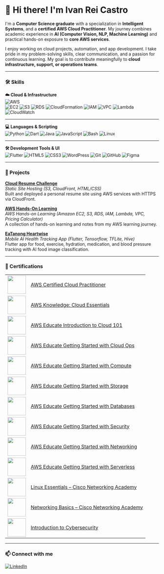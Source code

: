 # 👋 Hi there! I'm Ivan Rei Castro

I'm a **Computer Science graduate** with a specialization in **Intelligent Systems**, and a **certified AWS Cloud Practitioner**. My journey combines academic experience in **AI (Computer Vision, NLP, Machine Learning)** and practical hands-on exposure to **core AWS services**.

I enjoy working on cloud projects, automation, and app development. I take pride in my problem-solving skills, clear communication, and a passion for continuous learning. My goal is to contribute meaningfully to **cloud infrastructure, support, or operations teams**.

---

### 🛠️ Skills

**☁️ Cloud & Infrastructure**  
![AWS](https://img.shields.io/badge/AWS-232F3E?style=for-the-badge&logo=amazon-aws&logoColor=white)  
![EC2](https://img.shields.io/badge/EC2-orange?style=flat&logo=amazon-aws&logoColor=white)
![S3](https://img.shields.io/badge/S3-orange?style=flat&logo=amazon-aws&logoColor=white)
![RDS](https://img.shields.io/badge/RDS-blue?style=flat&logo=amazon-aws&logoColor=white)
![CloudFormation](https://img.shields.io/badge/CloudFormation-maroon?style=flat&logo=amazon-aws&logoColor=white)
![IAM](https://img.shields.io/badge/IAM-232F3E?style=flat&logo=amazon-aws&logoColor=white)
![VPC](https://img.shields.io/badge/VPC-232F3E?style=flat&logo=amazon-aws&logoColor=white)
![Lambda](https://img.shields.io/badge/Lambda-F90?style=flat&logo=aws-lambda&logoColor=white)
![CloudWatch](https://img.shields.io/badge/CloudWatch-FF4F8B?style=flat&logo=amazon-aws&logoColor=white)

---

**💻 Languages & Scripting**  
![Python](https://img.shields.io/badge/Python-3776AB?style=flat&logo=python&logoColor=white)
![Dart](https://img.shields.io/badge/Dart-0175C2?style=flat&logo=dart&logoColor=white)
![Java](https://img.shields.io/badge/Java-007396?style=flat&logo=java&logoColor=white)
![JavaScript](https://img.shields.io/badge/JavaScript-F7DF1E?style=flat&logo=javascript&logoColor=black)
![Bash](https://img.shields.io/badge/Bash-4EAA25?style=flat&logo=gnu-bash&logoColor=white)
![Linux](https://img.shields.io/badge/Linux-FCC624?style=flat&logo=linux&logoColor=black)

---

**🛠️ Development Tools & UI**  
![Flutter](https://img.shields.io/badge/Flutter-02569B?style=flat&logo=flutter&logoColor=white)
![HTML5](https://img.shields.io/badge/HTML5-E34F26?style=flat&logo=html5&logoColor=white)
![CSS3](https://img.shields.io/badge/CSS3-1572B6?style=flat&logo=css3&logoColor=white)
![WordPress](https://img.shields.io/badge/WordPress-21759B?style=flat&logo=wordpress&logoColor=white)
![Git](https://img.shields.io/badge/Git-F05032?style=flat&logo=git&logoColor=white)
![GitHub](https://img.shields.io/badge/GitHub-181717?style=flat&logo=github&logoColor=white)
![Figma](https://img.shields.io/badge/Figma-F24E1E?style=flat&logo=figma&logoColor=white)


---

### 📌 Projects

**[Cloud Resume Challenge](https://github.com/dydxkonakona/cloud-resume-aws)**  
*Static Site Hosting (S3, CloudFront, HTML/CSS)*  
Built and deployed a personal resume site using AWS services with HTTPS via CloudFront.

**[AWS Hands-On Learning](https://github.com/dydxkonakona/aws-hands-on-learning)**  
*AWS Hands-on Learning (Amazon EC2, S3, RDS, IAM, Lambda, VPC, Pricing Calculator)*  
A collection of hands-on learning and notes from my AWS learning journey.

**[EaTanong Heartwise](https://github.com/dydxkonakona/eatanong-heartwise-flutter)**  
*Mobile AI Health Tracking App (Flutter, Tensorflow, TFLite, Hive)*  
Flutter app for food, exercise, hydration, medication, and blood pressure tracking with AI food image classification.

---

### 🧾 Certifications

<table>
  <tr>
    <td><img src="https://images.credly.com/images/00634f82-b07f-4bbd-a6bb-53de397fc3a6/image.png" width="60"/></td>
    <td><a href="https://www.credly.com/badges/91de4c96-de2e-45cc-8af6-e2daa8c5285d/public_url">AWS Certified Cloud Practitioner</a></td>
  </tr>
  <tr>
    <td><img src="https://images.credly.com/images/ec621e2a-c8f0-4459-806c-ae11829d372a/image.png" width="60"/></td>
    <td><a href="https://www.credly.com/badges/a8282bae-534b-4d0a-99c8-af3b8f8b6e74/public_url">AWS Knowledge: Cloud Essentials</a></td>
  </tr>
  <tr>
    <td><img src="https://images.credly.com/images/8d67bbf4-128b-4141-b5f1-1bc61bbfbaa6/image.png" width="60"/></td>
    <td><a href="https://www.credly.com/badges/4cb6fb65-5cf6-4de0-a530-c1868e72969b/public_url">AWS Educate Introduction to Cloud 101</a></td>
  </tr>
  </tr>
  <tr>
    <td><img src="https://images.credly.com/images/01c3b0d4-a225-483b-a762-460473658c1a/image.png" width="60"/></td>
    <td><a href="https://www.credly.com/badges/c6b597b6-bfd8-41dc-8218-815a89019f7d/public_url">AWS Educate Getting Started with Cloud Ops</a></td>
  </tr>
  </tr>
  <tr>
    <td><img src="https://images.credly.com/images/9358115e-ead7-47c2-91e2-165b6a650a1b/image.png" width="60"/></td>
    <td><a href="https://www.credly.com/badges/bcdcecb7-7dd5-4402-ab4c-7a6a8c4122ae/public_url">AWS Educate Getting Started with Compute</a></td>
  </tr>
  </tr>
  <tr>
    <td><img src="https://images.credly.com/images/5bf37709-4b69-4cdc-9edc-af7b3370d427/image.png" width="60"/></td>
    <td><a href="https://www.credly.com/badges/b025bc04-ba03-4a2b-b331-17a02d5ade88/public_url">AWS Educate Getting Started with Storage</a></td>
  </tr>
  </tr>
  <tr>
    <td><img src="https://images.credly.com/images/6f135924-7645-4bd2-ab68-3bc0b49c7e27/image.png" width="60"/></td>
    <td><a href="https://www.credly.com/badges/4ef2bb0c-944a-4b47-bbff-5bcc50d100f2/public_url">AWS Educate Getting Started with Databases</a></td>
  </tr>
  </tr>
  <tr>
    <td><img src="https://images.credly.com/images/80845928-d1f8-4549-ae9d-27676fba897e/image.png" width="60"/></td>
    <td><a href="https://www.credly.com/badges/3746181c-8ba2-44f5-8cea-efb720ffdb54/public_url">AWS Educate Getting Started with Security</a></td>
  </tr>
  </tr>
  <tr>
    <td><img src="https://images.credly.com/images/979e42e2-1d32-4d21-97ea-53d991ea50fb/image.png" width="60"/></td>
    <td><a href="https://www.credly.com/badges/9539a27b-08fc-4c29-9ed1-c05157a115b7/public_url">AWS Educate Getting Started with Networking</a></td>
  </tr>
  </tr>
  <tr>
    <td><img src="https://images.credly.com/images/629a2bb9-14a6-47b3-b17e-f1056b1404d0/image.png" width="60"/></td>
    <td><a href="https://www.credly.com/badges/edeaffc1-b5c8-44d2-9bcc-d990bc7ccc25/public_url">AWS Educate Getting Started with Serverless</a></td>
  </tr>
  </tr>
  <tr>
    <td><img src="https://images.credly.com/images/e8fe3d67-2967-43d0-bc4a-7a268a37f47b/image.png" width="60"/></td>
    <td><a href="https://www.credly.com/badges/f4eeaae7-c7de-4fd5-bcbb-86d43e1da480/public_url">Linux Essentials – Cisco Networking Academy</a></td>
  </tr>
  <tr>
    <td><img src="https://images.credly.com/images/5bdd6a39-3e03-4444-9510-ecff80c9ce79/image.png" width="60"/></td>
    <td><a href="https://www.credly.com/badges/85599b24-8828-4160-ac57-ac4afbe0064e/public_url">Networking Basics – Cisco Networking Academy</a></td>
  </tr>
  <tr>
    <td><img src="https://images.credly.com/images/af8c6b4e-fc31-47c4-8dcb-eb7a2065dc5b/I2CS__1_.png" width="60"/></td>
    <td><a href="https://www.credly.com/badges/5a5872d6-cdb3-4874-aff6-a10d0401ca77/public_url">Introduction to Cybersecurity</a></td>
  </tr>
</table>

---

### 📫 Connect with me

[![LinkedIn](https://img.shields.io/badge/LinkedIn-icastro1991-blue?style=flat&logo=linkedin)](https://www.linkedin.com/in/icastro1991/)
